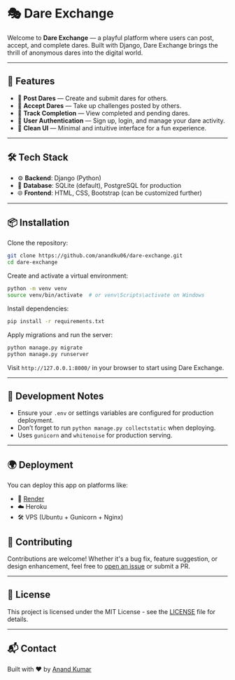 # 🎭 Dare Exchange

Welcome to **Dare Exchange** — a playful platform where users can post, accept, and complete dares. Built with Django, Dare Exchange brings the thrill of anonymous dares into the digital world.

---

## 🚀 Features

- 📝 **Post Dares** — Create and submit dares for others.
- 💪 **Accept Dares** — Take up challenges posted by others.
- 📜 **Track Completion** — View completed and pending dares.
- 🔐 **User Authentication** — Sign up, login, and manage your dare activity.
- 🧼 **Clean UI** — Minimal and intuitive interface for a fun experience.

---

## 🛠️ Tech Stack

- ⚙️ **Backend**: Django (Python)
- 💾 **Database**: SQLite (default), PostgreSQL for production
- 🌐 **Frontend**: HTML, CSS, Bootstrap (can be customized further)

---

## 📦 Installation

Clone the repository:

```bash
git clone https://github.com/anandku06/dare-exchange.git
cd dare-exchange
````

Create and activate a virtual environment:

```bash
python -m venv venv
source venv/bin/activate  # or venv\Scripts\activate on Windows
```

Install dependencies:

```bash
pip install -r requirements.txt
```

Apply migrations and run the server:

```bash
python manage.py migrate
python manage.py runserver
```

Visit `http://127.0.0.1:8000/` in your browser to start using Dare Exchange.

---

## 🧪 Development Notes

* Ensure your `.env` or settings variables are configured for production deployment.
* Don’t forget to run `python manage.py collectstatic` when deploying.
* Uses `gunicorn` and `whitenoise` for production serving.

---

## 🌍 Deployment

You can deploy this app on platforms like:

* 🚀 [Render](https://render.com)
* ☁️ Heroku
* 🛠️ VPS (Ubuntu + Gunicorn + Nginx)

## 🤝 Contributing

Contributions are welcome! Whether it's a bug fix, feature suggestion, or design enhancement, feel free to [open an issue](https://github.com/anandku06/dare-exchange/issues) or submit a PR.

---

## 📄 License

This project is licensed under the MIT License - see the [LICENSE](LICENSE) file for details.

---

## 📬 Contact

Built with ❤️ by [Anand Kumar](https://github.com/anandku06) 
